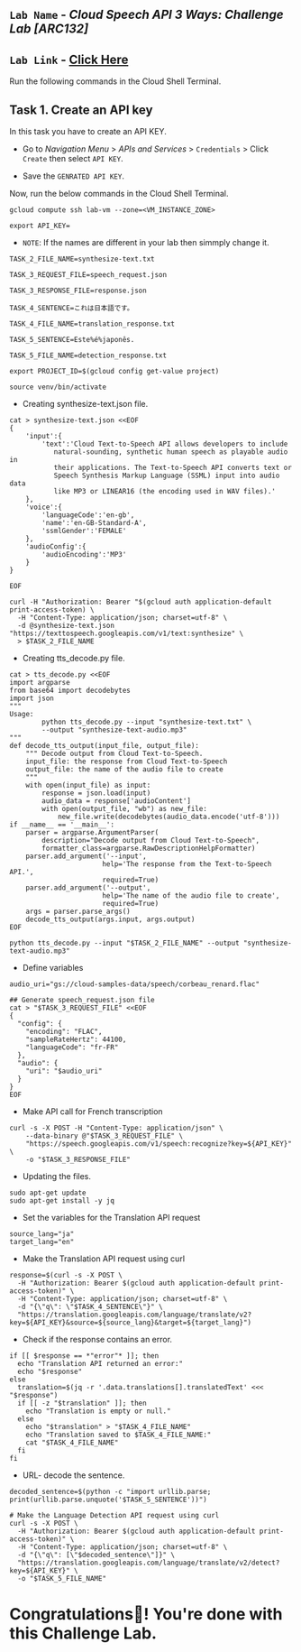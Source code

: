 ## `Lab Name` - *Cloud Speech API 3 Ways: Challenge Lab [ARC132]*

## `Lab Link` - [Click Here](https://www.cloudskillsboost.google/focuses/67215?parent=catalog)


Run the following commands in the Cloud Shell Terminal.

## Task 1. Create an API key

In this task you have to create an API KEY.

* Go to *Navigation Menu* > *APIs and Services* > `Credentials` > Click `Create` then select `API KEY`.

* Save the `GENRATED API KEY`.

Now, run the below commands in the Cloud Shell Terminal.

```
gcloud compute ssh lab-vm --zone=<VM_INSTANCE_ZONE>
```

```
export API_KEY=
``` 
* `NOTE`: If the names are different in your lab then simmply change it.

```
TASK_2_FILE_NAME=synthesize-text.txt

TASK_3_REQUEST_FILE=speech_request.json

TASK_3_RESPONSE_FILE=response.json

TASK_4_SENTENCE=これは日本語です。

TASK_4_FILE_NAME=translation_response.txt

TASK_5_SENTENCE=Este%é%japonês.

TASK_5_FILE_NAME=detection_response.txt
```

```
export PROJECT_ID=$(gcloud config get-value project)

source venv/bin/activate
```

* Creating synthesize-text.json file.

```
cat > synthesize-text.json <<EOF
{
    'input':{
        'text':'Cloud Text-to-Speech API allows developers to include
           natural-sounding, synthetic human speech as playable audio in
           their applications. The Text-to-Speech API converts text or
           Speech Synthesis Markup Language (SSML) input into audio data
           like MP3 or LINEAR16 (the encoding used in WAV files).'
    },
    'voice':{
        'languageCode':'en-gb',
        'name':'en-GB-Standard-A',
        'ssmlGender':'FEMALE'
    },
    'audioConfig':{
        'audioEncoding':'MP3'
    }
}

EOF
```

```
curl -H "Authorization: Bearer "$(gcloud auth application-default print-access-token) \
  -H "Content-Type: application/json; charset=utf-8" \
  -d @synthesize-text.json "https://texttospeech.googleapis.com/v1/text:synthesize" \
  > $TASK_2_FILE_NAME
```

* Creating tts_decode.py file.

```
cat > tts_decode.py <<EOF
import argparse
from base64 import decodebytes
import json
"""
Usage:
        python tts_decode.py --input "synthesize-text.txt" \
        --output "synthesize-text-audio.mp3"
"""
def decode_tts_output(input_file, output_file):
    """ Decode output from Cloud Text-to-Speech.
    input_file: the response from Cloud Text-to-Speech
    output_file: the name of the audio file to create
    """
    with open(input_file) as input:
        response = json.load(input)
        audio_data = response['audioContent']
        with open(output_file, "wb") as new_file:
            new_file.write(decodebytes(audio_data.encode('utf-8')))
if __name__ == '__main__':
    parser = argparse.ArgumentParser(
        description="Decode output from Cloud Text-to-Speech",
        formatter_class=argparse.RawDescriptionHelpFormatter)
    parser.add_argument('--input',
                       help='The response from the Text-to-Speech API.',
                       required=True)
    parser.add_argument('--output',
                       help='The name of the audio file to create',
                       required=True)
    args = parser.parse_args()
    decode_tts_output(args.input, args.output)
EOF
```

```
python tts_decode.py --input "$TASK_2_FILE_NAME" --output "synthesize-text-audio.mp3"
```

* Define variables

```
audio_uri="gs://cloud-samples-data/speech/corbeau_renard.flac"

## Generate speech_request.json file
cat > "$TASK_3_REQUEST_FILE" <<EOF
{
  "config": {
    "encoding": "FLAC",
    "sampleRateHertz": 44100,
    "languageCode": "fr-FR"
  },
  "audio": {
    "uri": "$audio_uri"
  }
}
EOF
```
* Make API call for French transcription

```
curl -s -X POST -H "Content-Type: application/json" \
    --data-binary @"$TASK_3_REQUEST_FILE" \
    "https://speech.googleapis.com/v1/speech:recognize?key=${API_KEY}" \
    -o "$TASK_3_RESPONSE_FILE"
```

* Updating the files.

```
sudo apt-get update
sudo apt-get install -y jq
```

* Set the variables for the Translation API request

```
source_lang="ja"
target_lang="en"

```

* Make the Translation API request using curl

```
response=$(curl -s -X POST \
  -H "Authorization: Bearer $(gcloud auth application-default print-access-token)" \
  -H "Content-Type: application/json; charset=utf-8" \
  -d "{\"q\": \"$TASK_4_SENTENCE\"}" \
  "https://translation.googleapis.com/language/translate/v2?key=${API_KEY}&source=${source_lang}&target=${target_lang}")

```

* Check if the response contains an error.

```
if [[ $response == *"error"* ]]; then
  echo "Translation API returned an error:"
  echo "$response"
else
  translation=$(jq -r '.data.translations[].translatedText' <<< "$response")
  if [[ -z "$translation" ]]; then
    echo "Translation is empty or null."
  else
    echo "$translation" > "$TASK_4_FILE_NAME"
    echo "Translation saved to $TASK_4_FILE_NAME:"
    cat "$TASK_4_FILE_NAME"
  fi
fi
```

* URL- decode the sentence.

```
decoded_sentence=$(python -c "import urllib.parse; print(urllib.parse.unquote('$TASK_5_SENTENCE'))")

# Make the Language Detection API request using curl
curl -s -X POST \
  -H "Authorization: Bearer $(gcloud auth application-default print-access-token)" \
  -H "Content-Type: application/json; charset=utf-8" \
  -d "{\"q\": [\"$decoded_sentence\"]}" \
  "https://translation.googleapis.com/language/translate/v2/detect?key=${API_KEY}" \
  -o "$TASK_5_FILE_NAME"
```

# Congratulations🎉! You're done with this Challenge Lab.